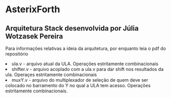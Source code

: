 <h1> AsterixForth</h1>
<h2>Arquitetura Stack desenvolvida por Júlia Wotzasek Pereira </h2>

Para informações relativas a ideia da arquitetura, por enquanto leia o pdf do repositório

<div>
<u1>
  <li> ula.v - arquivo atual da ULA. Operações estritamente combinacionais</li>
  <li> shifter.v - arquivo acoplado com a ula.v para dar shift nos resultados da ula. Operaçes estritamente combinacionais</li>
  <li> muxY.v - arquivo do multiplexador de seleção de quem deve ser colocado no barramento do Y no qual a ULA tem acesso. Operações estritamente combinacionais.</li>
</u1>
</div> 
